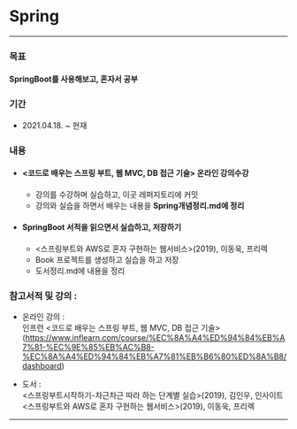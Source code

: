 # Spring
***

### 목표
#### SpringBoot를 사용해보고, 혼자서 공부

### 기간
* 2021.04.18. ~ 현재

### 내용
 * #### <코드로 배우는 스프링 부트, 웹 MVC, DB 접근 기술> 온라인 강의수강    
   + 강의를 수강하며 실습하고, 이곳 레퍼지토리에 커밋
   + 강의와 실습을 하면서 배우는 내용을 **Spring개념정리.md에 정리**
 
 * #### SpringBoot 서적을 읽으면서 실습하고, 저장하기  
   + <스프링부트와 AWS로 혼자 구현하는 웹서비스>(2019), 이동욱, 프리렉
   + Book 프로젝트를 생성하고 실습을 하고 저장
   + 도서정리.md에 내용을 정리 


### 참고서적 및 강의 :
* 온라인 강의 :   
 인프런 <코드로 배우는 스프링 부트, 웹 MVC, DB 접근 기술>
(https://www.inflearn.com/course/%EC%8A%A4%ED%94%84%EB%A7%81-%EC%9E%85%EB%AC%B8-%EC%8A%A4%ED%94%84%EB%A7%81%EB%B6%80%ED%8A%B8/dashboard)

* 도서 :   
<스프링부트시작하기-차근차근 따라 하는 단계별 실습>(2019), 김인우, 인사이트   
<스프링부트와 AWS로 혼자 구현하는 웹서비스>(2019), 이동욱, 프리렉


****
